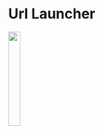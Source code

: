 # Url Launcher

<p>
  <img src="https://github.com/user-attachments/assets/bb27550c-b787-44d9-8e55-3012ae2f55a8" width="22%">

  
</p>
